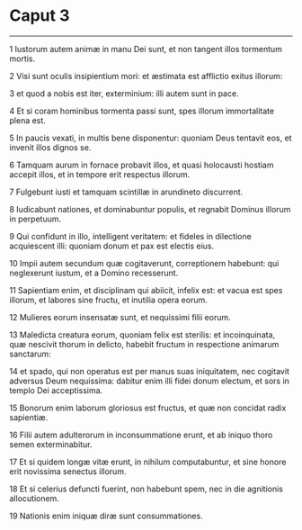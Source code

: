 # Caput 3

***

1 Iustorum autem animæ in manu Dei sunt, et non tangent illos tormentum mortis.

2 Visi sunt oculis insipientium mori: et æstimata est afflictio exitus illorum:

3 et quod a nobis est iter, exterminium: illi autem sunt in pace.

4 Et si coram hominibus tormenta passi sunt, spes illorum immortalitate plena est.

5 In paucis vexati, in multis bene disponentur: quoniam Deus tentavit eos, et invenit illos dignos se.

6 Tamquam aurum in fornace probavit illos, et quasi holocausti hostiam accepit illos, et in tempore erit respectus illorum.

7 Fulgebunt iusti et tamquam scintillæ in arundineto discurrent.

8 Iudicabunt nationes, et dominabuntur populis, et regnabit Dominus illorum in perpetuum.

9 Qui confidunt in illo, intelligent veritatem: et fideles in dilectione acquiescent illi: quoniam donum et pax est electis eius.

10 Impii autem secundum quæ cogitaverunt, correptionem habebunt: qui neglexerunt iustum, et a Domino recesserunt.

11 Sapientiam enim, et disciplinam qui abiicit, infelix est: et vacua est spes illorum, et labores sine fructu, et inutilia opera eorum.

12 Mulieres eorum insensatæ sunt, et nequissimi filii eorum.

13 Maledicta creatura eorum, quoniam felix est sterilis: et incoinquinata, quæ nescivit thorum in delicto, habebit fructum in respectione animarum sanctarum:

14 et spado, qui non operatus est per manus suas iniquitatem, nec cogitavit adversus Deum nequissima: dabitur enim illi fidei donum electum, et sors in templo Dei acceptissima.

15 Bonorum enim laborum gloriosus est fructus, et quæ non concidat radix sapientiæ.

16 Filii autem adulterorum in inconsummatione erunt, et ab iniquo thoro semen exterminabitur.

17 Et si quidem longæ vitæ erunt, in nihilum computabuntur, et sine honore erit novissima senectus illorum.

18 Et si celerius defuncti fuerint, non habebunt spem, nec in die agnitionis allocutionem.

19 Nationis enim iniquæ diræ sunt consummationes.

